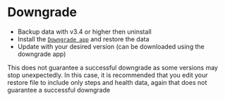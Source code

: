 # Downgrade

+ Backup data with v3.4 or higher then uninstall
+ Install the [`Downgrade app`](https://github.com/fbiego/DT78-App-Android/raw/dev/DT78-Downgrade-v1.0.apk) and restore the data
+ Update with your desired version (can be downloaded using the downgrade app)


This does not guarantee a successful downgrade as some versions may stop unexpectedly. 
In this case, it is recommended that you edit your restore file to include only steps and health data, again that does not guarantee a successful downgrade
